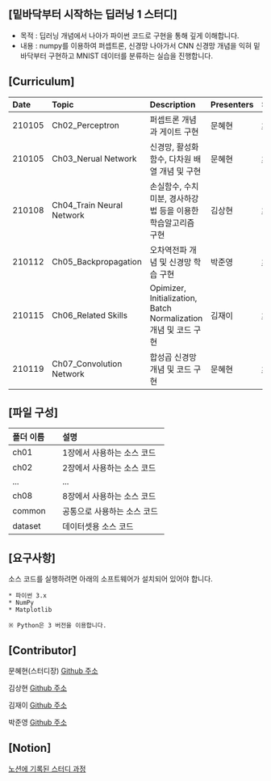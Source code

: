 ## [밑바닥부터 시작하는 딥러닝 1 스터디]
 
- 목적 : 딥러닝 개념에서 나아가 파이썬 코드로 구현을 통해 깊게 이해합니다.
- 내용 : numpy를 이용하여 퍼셉트론, 신경망 나아가서 CNN 신경망 개념을 익혀 밑바닥부터 구현하고 MNIST 데이터를 분류하는 실습을 진행합니다.

## [Curriculum]

|Date|Topic|Description|Presenters|Slides|
|:-- |:-- |:-- |:-- |:-- |
|210105|Ch02_Perceptron       |퍼셉트론 개념과 게이트 구현    |문혜현|[Slides](https://github.com/hyehyeonmoon/DL_from_scratch_1/tree/main/Ch02_Perceptron)|
|210105|Ch03_Nerual Network       |신경망, 활성화 함수, 다차원 배열 개념 및 구현|문혜현|[Slides](https://github.com/hyehyeonmoon/DL_from_scratch_1/tree/main/Ch03_Neural%20Network)|
|210108|Ch04_Train Neural Network       |손실함수, 수치 미분, 경사하강법 등을 이용한 학습알고리즘 구현 |김상현|[Slides](https://github.com/hyehyeonmoon/DL_from_scratch_1/tree/main/Ch04_Train%20Neural%20Network)|
|210112|Ch05_Backpropagation       |오차역전파 개념 및 신경망 학습 구현 |박준영|[Slides](https://github.com/hyehyeonmoon/DL_from_scratch_1/tree/main/Ch05_Backpropagation)|
|210115|Ch06_Related Skills      | Opimizer, Initialization, Batch Normalization 개념 및 코드 구현 |김재이|[Slides](https://github.com/hyehyeonmoon/DL_from_scratch_1/tree/main/Ch06%20Related%20Skills)|
|210119|Ch07_Convolution Network          | 합성곱 신경망 개념 및 코드 구현 |문혜현|[Slides](https://github.com/hyehyeonmoon/DL_from_scratch_1/tree/main/Ch07_Convolution%20Network)|


## [파일 구성]

|폴더 이름 |설명                         |
|:--        |:--                          |
|ch01       |1장에서 사용하는 소스 코드 |
|ch02       |2장에서 사용하는 소스 코드    |
|...        |...                          |
|ch08       |8장에서 사용하는 소스 코드    |
|common     |공통으로 사용하는 소스 코드  |
|dataset    |데이터셋용 소스 코드 |

## [요구사항]
소스 코드를 실행하려면 아래의 소프트웨어가 설치되어 있어야 합니다.

```
* 파이썬 3.x
* NumPy
* Matplotlib

※ Python은 3 버전을 이용합니다.
```

## [Contributor]

문혜현(스터디장) [Github 주소](https://github.com/angelfox4)

김상현 [Github 주소](https://github.com/shkim960520)

김재이 [Github 주소](https://github.com/jaykimm99)

박준영 [Github 주소](https://github.com/pjy970108)


## [Notion]

[노션에 기록된 스터디 과정](https://www.notion.so/DL-from-scratch-9b684af031bb4524b0bcd93c9d4fd2a1)
